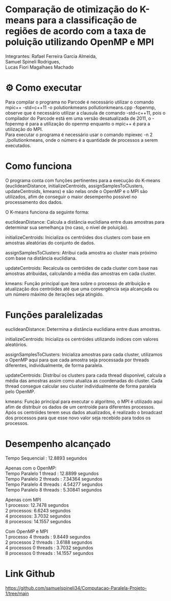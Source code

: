 # Comparação de otimização do K-means para a classificação de regiões de acordo com a taxa de poluição utilizando OpenMP e MPI
Integrantes: Rafael Ferreira Garcia Almeida, \
             Samuel Spineli Rodrigues, \
             Lucas Fiori Magalhaes Machado
# ⚙️ Como executar
Para compilar o programa no Parcode é necessário utilizar o comando mpic++ -std=c++11 -o polutionkmeans pollutionkmeans.cpp -fopenmp, observe que é necessário utilizar a clausula de comando -std=c++11, pois o compilador do Parcode está em uma versão desatualizada de 2011, o -fopenmp é para a utilização do openmp enquanto o mpic++ é para a utilização do MPI.\
Para executar o programa é necessário usar o comando  mpiexec -n 2 ./pollutionkmeans, onde o número é a quantidade de processos a serem executados.

# Como funciona
O programa conta com funções pertinentes para a execução do K-means (euclideanDistance, initializeCentroids, assignSamplesToClusters, updateCentroids, kmeans) e são nelas onde o OpenMP e o MPI são utilizados, afim de conseguir o maior desempenho possível no processamento dos dados. 

O K-means funciona da seguinte forma:

euclideanDistance: Calcula a distância euclidiana entre duas amostras para determinar sua semelhança (no caso, o nível de poluição).

initializeCentroids: Inicializa os centróides dos clusters com base em amostras aleatórias do conjunto de dados.

assignSamplesToClusters: Atribui cada amostra ao cluster mais próximo com base na distância euclidiana.

updateCentroids: Recalcula os centróides de cada cluster com base nas amostras atribuídas, calculando a média das amostras em cada cluster.

kmeans: Função principal que itera sobre o processo de atribuição e atualização dos centróides até que uma convergência seja alcançada ou um número máximo de iterações seja atingido.

# Funções paralelizadas

euclideanDistance: Determina a distância euclidiana entre duas amostras.

initializeCentroids: Inicializa os centróides utilizando índices com valores aleatórios.

assignSamplesToClusters: Inicializa amostras para cada cluster, utilizamos o OpenMP aqui para que cada amostra seja processada por threads diferentes, individualmente, de forma paralela.

updateCentroids: Distribuí os clusters para cada thread disponível, calcula a média das amostras assim como atualiza as coordenadas do cluster. Cada thread consegue calcular seu cluster individualmente de forma paralela pelo OpenMP.

kmeans: Função principal para executar o algoritmo, o MPI é utilizado aqui afim de distribuir os dados de um centroíde para diferentes processos. Após os centróides terem seus dados atualizados, é realizado o broadcast dos processos para que esse novo valor seja recebido para todos os processos.

# Desempenho alcançado
Tempo Sequencial : 12.8893 segundos

Apenas com o OpenMP:\
Tempo Paralelo 1 thread : 12.8899 segundos\
Tempo Paralelo 2 threads : 7.34364 segundos\
Tempo Paralelo 4 threads : 4.54277 segundos\
Tempo Paralelo 8 threads : 5.30841 segundos

Apenas com MPI\
1 processo: 12.7478 segundos\
2 processos: 6.6243 segundos\
4 processos: 3.7032 segundos\
8 processos: 14.1557 segundos

Com OpenMP e MPI\
1 processo 4 threads : 9.8449 segundos\
2 processos 2 threads : 3.6188 segundos\
4 processos 0 threads : 3.7032 segundos\
8 processos 0 threads : 14.1557 segundos

# Link Github
https://github.com/samuelspineli34/Computacao-Paralela-Projeto-1/tree/main
